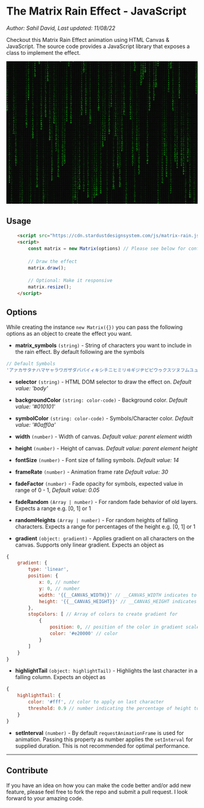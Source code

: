 # The Matrix Rain Effect - JavaScript
_Author: Sahil David, Last updated: 11/08/22_

Checkout this Matrix Rain Effect animation using HTML Canvas & JavaScript. The source code provides a JavaScript library that exposes a class to implement the effect.

![Matrix Rain Effect](./matrix-rain.png)

## Usage

```html
	<script src="https://cdn.stardustdesignsystem.com/js/matrix-rain.js"></script>
	<script>
		const matrix = new Matrix(options) // Please see below for configuration options

		// Draw the effect
		matrix.draw();

		// Optional: Make it responsive
		matrix.resize();
	</script>
```
## Options

While creating the instance `new Matrix({})` you can pass the following options as an object to create the effect you want.

- **matrix_symbols** `(string)` - String of characters you want to include in the rain effect. By default following are the symbols
```js
// Default Symbols
'アァカサタナハマヤャラワガザダバパイィキシチニヒミリヰギジヂビピウゥクスツヌフムユュルグズブヅプエェケセテネヘメレヱゲゼデベペオォコソトノホモヨョロヲゴゾドボポヴッン0123456789ABCDEFGHIJKLMNOPQRSTUVWXYZ';
```

- **selector** `(string)` - HTML DOM selector to draw the effect on. _Default value: 'body'_

- **backgroundColor** `(string: color-code)` - Background color. _Default value: '#010101'_

- **symbolColor** `(string: color-code)` - Symbols/Character color. _Default value: '#0aff0a'_

- **width** `(number)` - Width of canvas. _Default value: parent element width_

- **height** `(number)` - Height of canvas. _Default value: parent element height_

- **fontSize** `(number)` - Font size of falling symbols. _Default value: 14_

- **frameRate** `(number)` - Animation frame rate _Default value: 30_

- **fadeFactor** `(number)` - Fade opacity for symbols, expected value in range of 0 - 1, _Default value: 0.05_

- **fadeRandom** `(Array | number)` - For random fade behavior of old layers. Expects a range e.g. [0, 1] or 1

- **randomHeights** `(Array | number)` - For random heights of falling characters. Expects a range  for percentages of the height e.g. [0, 1] or 1

- **gradient** `(object: gradient)` - Applies gradient on all characters on the canvas. Supports only linear gradient. Expects an object as 
```js
{
	gradient: {
		type: 'linear',
		position: {
			x: 0, // number
			y: 0, // number
			width: '{{__CANVAS_WIDTH}}' // __CANVAS_WIDTH indicates to use canvas width, you can also pass a specific number
			height: '{{__CANVAS_HEIGHT}}' // __CANVAS_HEIGHT indicates to use canvas height, you can also pass a specific number
		},
		stopColors: [ // Array of colors to create gradient for
			{
				position: 0, // position of the color in gradient scale, Value in range of 0 - 1
				color: '#e20000' // color
			}
		]
	}
}
```

- **highlightTail** `(object: highlightTail)` - Highlights the last character in a falling column. Expects an object as 
```js
{
	highlightTail: {
		color: '#fff', // color to apply on last character
		threshold: 0.9 // number indicating the percentage of height to apply effect on
	}
}
```
- **setInterval** `(number)` - By default `requestAnimationFrame` is used for animation. Passing this property as number applies the `setInterval` for supplied duration. This is not recommended for optimal performance.

---
## Contribute
If you have an idea on how you can make the code better and/or add new feature, please feel free to fork the repo and submit a pull request. I look forward to your amazing code.
